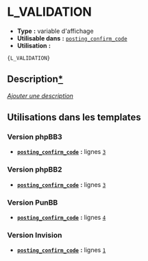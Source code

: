 # L_VALIDATION
* __Type__ __:__ variable d'affichage
* __Utilisable dans__ __:__ [`posting_confirm_code`](../tpl/posting_confirm_code.md#readme)
* __Utilisation__ __:__

```smarty
{L_VALIDATION}
```

## Description[*](https://fa-tvars.appspot.com/var/L_VALIDATION)
[*Ajouter une description*](https://fa-tvars.appspot.com/var/L_VALIDATION)

## Utilisations dans les templates

### Version phpBB3
* __[`posting_confirm_code`](../tpl/posting_confirm_code.md#readme)__ __:__ lignes [`3`](../src/prosilver/posting_confirm_code.tpl#L3)

### Version phpBB2
* __[`posting_confirm_code`](../tpl/posting_confirm_code.md#readme)__ __:__ lignes [`3`](../src/subsilver/posting_confirm_code.tpl#L3)

### Version PunBB
* __[`posting_confirm_code`](../tpl/posting_confirm_code.md#readme)__ __:__ lignes [`4`](../src/punbb/posting_confirm_code.tpl#L4)

### Version Invision
* __[`posting_confirm_code`](../tpl/posting_confirm_code.md#readme)__ __:__ lignes [`1`](../src/invision/posting_confirm_code.tpl#L1)

